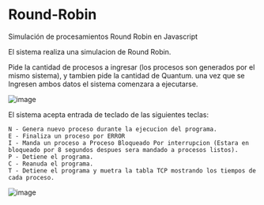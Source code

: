 # Round-Robin
Simulación de procesamientos Round Robin en Javascript 

El sistema realiza una simulacion de Round Robin.

Pide la cantidad de procesos a ingresar (los procesos son generados por el mismo sistema), y tambien pide la cantidad de Quantum.
una vez que se Ingresen ambos datos el sistema comenzara a ejecutarse.

![image](https://user-images.githubusercontent.com/71399810/160040294-a2bbaf28-eec6-45df-a2b5-0382640edaed.png)

El sistema acepta entrada de teclado de las siguientes teclas:

    N - Genera nuevo proceso durante la ejecucion del programa.
    E - Finaliza un proceso por ERROR
    I - Manda un proceso a Proceso Bloqueado Por interrupcion (Estara en bloqueado por 8 segundos despues sera mandado a procesos listos).
    P - Detiene el programa.
    C - Reanuda el programa.
    T - Detiene el programa y muetra la tabla TCP mostrando los tiempos de cada proceso.

![image](https://user-images.githubusercontent.com/71399810/160040666-298a39d4-7ff5-4c57-addb-ce1a687dbc38.png)





